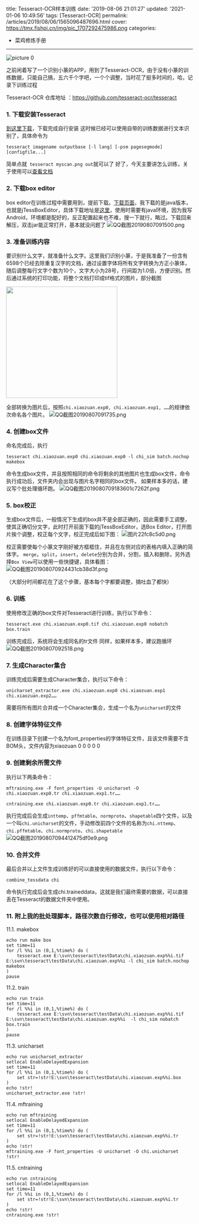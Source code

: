 title: Tesseract-OCR样本训练
date: '2019-08-06 21:01:27'
updated: '2021-01-06 10:49:56'
tags: [Tesseract-OCR]
permalink: /articles/2019/08/06/1565096487696.html
cover: https://tmx.fishpi.cn/img/pic_1707292475986.png
categories: 
- 菜鸡修炼手册
---
![picture 0](https://tmx.fishpi.cn/img/pic_1707292475986.png)  

之前闲着写了一个识别小篆的APP，用到了Tesseract-OCR，由于没有小篆的训练数据，只能自己搞，五六千个字吧，一个个调整，当时花了挺多时间的，哈，记录下训练过程

Tesseract-OCR 仓库地址 ：https://github.com/tesseract-ocr/tesseract

### 1.  下载安装Tesseract

[到这里下载](https://github.com/UB-Mannheim/tesseract/wiki)，下载完成自行安装
这时候已经可以使用自带的训练数据进行文本识别了，具体命令为

```
tesseract imagename outputbase [-l lang] [-psm pagesegmode] [configfile...]
```

简单点就` tesseract myscan.png out`就可以了
好了，今天主要讲怎么训练，关于使用可以[查看文档](https://github.com/tesseract-ocr/tesseract/wiki)

### 2. 下载box editor

box editor在训练过程中需要用到，提前下载。[下载页面](https://github.com/tesseract-ocr/tesseract/wiki/AddOns#Tesseract_box_editors_and_traning_tools)，我下载的是java版本，也就是jTessBoxEditor，具体下载地址是[这里](https://sourceforge.net/projects/vietocr/files/jTessBoxEditor/)，使用时需要有java环境，因为我写Android，环境都是配好的，反正配置起来也不难，搜一下就行，略过。下载回来解压，双击jar能正常打开，基本就没问题了
![QQ截图20190807091500.png](https://tmx.fishpi.cn/img/20210104093220536.png)

### 3.  准备训练内容

要识别什么文字，就准备什么文字。这里我们识别小篆，于是我准备了一份含有6598个已经去除重复汉字的文档，通过设置字体将所有文字转换为方正小篆体，随后调整每行文字个数为10个，文字大小为28号，行间距为1.0倍，方便识别。然后通过系统的打印功能，将整个文档打印成tif格式的图片，部分截图


<img src=https://tmx.fishpi.cn/img/lfK_1-41b73e25.png width=300>

全部转换为图片后，按照`chi.xiaozuan.exp0, chi.xiaozuan.exp1, ……`的规律依次命名各个图片。
![QQ截图20190807091735.png](https://tmx.fishpi.cn/img/20210104093320864.png)

### 4.  创建box文件

命名完成后，执行

```
tesseract chi.xiaozuan.exp0 chi.xiaozuan.exp0 -l chi_sim batch.nochop makebox
```

命令生成box文件，并且按照相同的命令将剩余的其他图片也生成box文件，命令执行成功后，文件夹内会出现与图片名字相同的box文件。
如果样本多的话，建议写个批处理循环跑。
![QQ截图2019080709183601c7262f.png](https://tmx.fishpi.cn/img/20210104164141334.png)

### 5.  box校正

生成box文件后，一般情况下生成的box并不是全部正确的，因此需要手工调整，使其正确切分文字，此时打开前面下载的jTessBoxEditor，选Box Editor，打开图片挨个调整，校正每个文字，校正完成后如下图：
![图片22fc8c5d0.png](https://tmx.fishpi.cn/img/20210104093006520.png)

校正需要使每个小篆文字刚好被方框框住，并且在左侧对应的表格内填入正确的简体字。
`merge`，`split`，`insert`，`delete`分别为合并，分割，插入和删除，另外选择`Box View`可以使用一些快捷键，具体看图：
![QQ截图201908070924431cb38d3f.png](https://tmx.fishpi.cn/img/20210104164234756.png)

（大部分时间都花在了这个步骤，基本每个字都要调整，搞吐血了都快）

### 6.  训练

使用修改正确的box文件对Tesseract进行训练，执行以下命令：

```
tesseract.exe chi.xiaozuan.exp0.tif chi.xiaozuan.exp0 nobatch box.train
```

训练完成后，系统将会生成同名的tr文件
同样，如果样本多，建议跑循环
![QQ截图20190807092518.png](https://tmx.fishpi.cn/img/20210104093621474.png)

### 7.  生成Character集合

训练完成后需要生成Character集合，执行以下命令：

```
unicharset_extractor.exe chi.xiaozuan.exp0 chi.xiaozuan.exp1 chi.xiaozuan.exp2……
```

需要将所有图片合并成一个Character集合，生成一个名为`unicharset`的文件

### 8.  创建字体特征文件

在训练目录下创建一个名为font_properties的字体特征文件，且该文件需要不含BOM头，文件内容为xiaozuan 0 0 0 0 0

### 9.  创建剩余所需文件

执行以下两条命令：

```
mftraining.exe -F font_properties -U unicharset -O chi.xiaozuan.exp0.tr chi.xiaozuan.exp1.tr……
```

```
cntraining.exe chi.xiaozuan.exp0.tr chi.xiaozuan.exp1.tr……
```

执行完成后会生成`inttemp`、`pffmtable`、`normproto`、`shapetable`四个文件，以及一个叫`chi.unicharset`的文件，手动修改前四个文件的名称为`chi.nttemp`、`chi.pffmtable`、`chi.normproto`、`chi.shapetable`
![QQ截图20190807094412475df0e9.png](https://tmx.fishpi.cn/img/20210104164322912.png)

### 10. 合并文件

最后合并以上文件生成训练好的可以直接使用的数据文件，执行以下命令：

```
combine_tessdata chi
```

命令执行完成后会生成chi.traineddata，这就是我们最终需要的数据，可以直接丢在Tesseract的数据文件夹中使用。

### 11. 附上我的批处理脚本，路径次数自行修改，也可以使用相对路径

11.1. makebox

```
echo run make box
set time=11
for /l %%i in (0,1,%time%) do (
	tesseract.exe E:\svn\tesseract\testData\chi.xiaozuan.exp%%i.tif E:\svn\tesseract\testData\chi.xiaozuan.exp%%i -l chi_sim batch.nochop makebox 
)
pause
```

11.2. train

```
echo run train
set time=11
for /l %%i in (0,1,%time%) do (
	tesseract.exe E:\svn\tesseract\testData\chi.xiaozuan.exp%%i.tif E:\svn\tesseract\testData\chi.xiaozuan.exp%%i  -l chi_sim nobatch box.train
)
pause
```

11.3. unicharset

```
echo run unicharset_extractor
setlocal EnableDelayedExpansion
set time=11
for /l %%i in (0,1,%time%) do (
	set str=!str!E:\svn\tesseract\testData\chi.xiaozuan.exp%%i.box 
)
echo !str!
unicharset_extractor.exe !str!
```

11.4. mftraining

```
echo run mftraining
setlocal EnableDelayedExpansion
set time=11
for /l %%i in (0,1,%time%) do (
	set str=!str!E:\svn\tesseract\testData\chi.xiaozuan.exp%%i.tr 
)
echo !str!
mftraining.exe -F font_properties -U unicharset -O chi.unicharset !str!
```

11.5. cntraining

```
echo run cntraining
setlocal EnableDelayedExpansion
set time=11
for /l %%i in (0,1,%time%) do (
	set str=!str!E:\svn\tesseract\testData\chi.xiaozuan.exp%%i.tr 
)
echo !str!
cntraining.exe !str!
```

